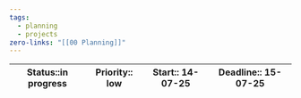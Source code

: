 ```yaml
---
tags:
  - planning
  - projects
zero-links: "[[00 Planning]]"
---
```


| Status::in progress | Priority:: low | Start:: 14-07-25 | Deadline:: 15-07-25 |
| :----------------: | :---------------------: | :---------------: | :---------------------: |

